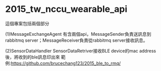 # 2015_tw_nccu_wearable_api

這個專案包括兩個部分

(1)MessageExchangeAgent
有含兩個api，MessageSender負責送訊息到rabbitmq server；MessageReceiver負責從rabbitmq server接收訊息。

(2)SensorDataHandler
SensorDataRetriver接收BLE device的mac address後，將收到的ble訊息印出來
範例:https://github.com/brucechang123/2015_ble_to_rmq/
